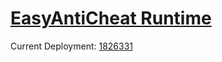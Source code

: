 # [EasyAntiCheat Runtime](https://steamdb.info/app/1826330/)

Current Deployment: [1826331](https://steamdb.info/depot/1826331/)
